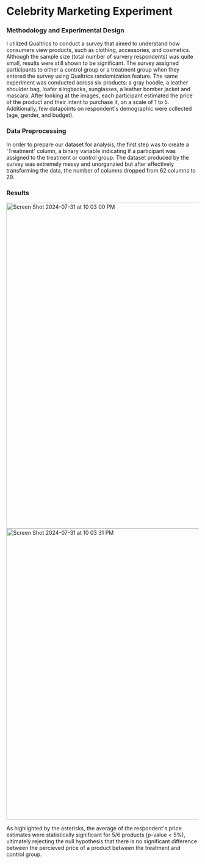 # Celebrity Marketing Experiment

### Methodology and Experimental Design

I utilized Qualtrics to conduct a survey that aimed to understand how consumers view products, such as clothing, accessories, and cosmetics. Although the sample size (total number of survery respondents) was quite small, results were still shown to be significant. The survey assigned participants to either a control group or a treatment group when they entered the survey using Qualtrics randomization feature. The same experiment was conducted across six products: a gray hoodie, a leather shoulder bag, loafer slingbacks, sunglasses, a leather bomber jacket and mascara. After looking at the images, each participant estimated the price of the product and their intent to purchase it, on a scale of 1 to 5. Additionally, few datapoints on respondent's demographic were collected (age, gender, and budget).


### Data Preprocessing

In order to prepare our dataset for analysis, the first step was to create a 'Treatment' column, a binary variable indicating if a participant was assigned to the treatment or control group. The dataset produced by the survey was extremely messy and unorganzied but after effectively transforming the data, the number of columns dropped from 62 columns to 29.


### Results

<img width="852" alt="Screen Shot 2024-07-31 at 10 03 00 PM" src="https://github.com/user-attachments/assets/a91c0e9b-5708-411e-bcf6-e80bc744d78f">


<img width="761" alt="Screen Shot 2024-07-31 at 10 03 31 PM" src="https://github.com/user-attachments/assets/db1810f2-bc99-4485-b46b-a0736a1ade08">

As highlighted by the asterisks, the average of the respondent's price estimates were statistically significant for 5/6 products (p-value < 5%), ultimately rejecting the null hypothesis that there is no significant difference between the percieved price of a product between the treatment and control group.

